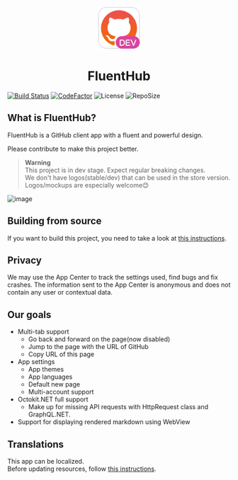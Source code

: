 <p align="center">
  <img alt="Logo" src="src/FluentHub/Assets/AppTiles/Primitives/Dev/FluentHub.dev.original.scale-1024.png" width="100px" />
  <h1 align="center">FluentHub</h1>
</p>

[![Build Status](https://dev.azure.com/fluenthub-community/FluentHub/_apis/build/status/Build%20Pipeline?branchName=main)](https://dev.azure.com/fluenthub-community/FluentHub/_build/latest?definitionId=1&branchName=main)
[![CodeFactor](https://www.codefactor.io/repository/github/fluenthub-community/fluenthub/badge)](https://www.codefactor.io/repository/github/fluenthub-community/fluenthub)
![License](https://img.shields.io/github/license/fluenthub-uwp/FluentHub)
![RepoSize](https://img.shields.io/github/repo-size/fluenthub-uwp/FluentHub)

## What is FluentHub?

FluentHub is a GitHub client app with a fluent and powerful design.

Please contribute to make this project better.

> **Warning**</br> This project is in dev stage. Expect regular breaking changes.</br>
> We don't have logos(stable/dev) that can be used in the store version. Logos/mockups are especially welcome😊

![image](https://user-images.githubusercontent.com/62196528/156875118-f58c4acb-46de-478b-8b5b-9733b466d6b2.png)

## Building from source

If you want to build this project, you need to take a look at [this instructions](building-from-source.md).

## Privacy

We may use the App Center to track the settings used, find bugs and fix crashes. The information sent to the App Center is anonymous and does not contain any user or contextual data.

## Our goals

* Multi-tab support
  * Go back and forward on the page(now disabled)
  * Jump to the page with the URL of GitHub
  * Copy URL of this page
* App settings
  * App themes
  * App languages
  * Default new page
  * Multi-account support
* Octokit.NET full support
  * Make up for missing API requests with HttpRequest class and GraphQL.NET.
* Support for displaying rendered markdown using WebView

## Translations

This app can be localized.</br>
Before updating resources, follow [this instructions](translations.md).
